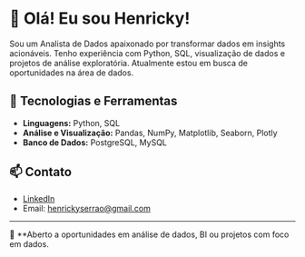 # 👋 Olá! Eu sou Henricky!

Sou um Analista de Dados apaixonado por transformar dados em insights acionáveis. Tenho experiência com Python, SQL, visualização de dados e projetos de análise exploratória. Atualmente estou em busca de oportunidades na área de dados.

## 🔧 Tecnologias e Ferramentas

- **Linguagens:** Python, SQL
- **Análise e Visualização:** Pandas, NumPy, Matplotlib, Seaborn, Plotly
- **Banco de Dados:** PostgreSQL, MySQL

## 📫 Contato

- [LinkedIn](https://www.linkedin.com/in/henrickyserrao/)
- Email: henrickyserrao@gmail.com

---

🎯 **Aberto a oportunidades em análise de dados, BI ou projetos com foco em dados.
